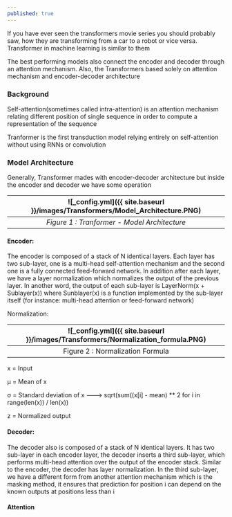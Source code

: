 ```yaml
---
published: true
---
```

If you have ever seen the transformers movie series you should probably saw, how they are transforming from a car to a robot or vice versa. Transformer in machine learning is similar to them

The best performing models also connect the encoder and decoder through an attention mechanism. 
Also,  the Transformers based solely on attention mechanism and encoder-decoder architecture

### Background

Self-attention(sometimes called intra-attention) is an attention mechanism relating different position of single sequence in order to compute a representation of the sequence

Tranformer is the first transduction model relying entirely on self-attention without using RNNs or 
convolution 

### Model Architecture
Generally, Transformer mades with encoder-decoder architecture but inside the encoder and decoder we have
some operation


|![_config.yml]({{ site.baseurl }}/images/Transformers/Model_Architecture.PNG)|
|:--:| 
| *Figure 1 : Tranformer - Model Architecture* |


#### Encoder:
The encoder is composed of a stack of N identical layers. Each layer has two sub-layer, 
one is a multi-head self-attention mechanism and the second one is a fully connected feed-forward network.
In addition after each layer, we have a layer normalization which normalizes the output of the previous layer. In another word, the output of each sub-layer is LayerNorm(x + Sublayer(x)) where Sunblayer(x) is a function implemented by the sub-layer itself (for instance: multi-head attention or feed-forward network)

Normalization:

|![_config.yml]({{ site.baseurl }}/images/Transformers/Normalization_formula.PNG)|
|:--:| 
| Figure 2 : Normalization Formula|

x = Input

μ = Mean of x

σ = Standard deviation of x ---> sqrt(sum((x[i] - mean) ** 2 for i in range(len(x)) / len(x))

z = Normalized output

#### Decoder: 
The decoder also is composed of a stack of N identical layers. It has two sub-layer in each encoder layer, the decoder inserts a third sub-layer, which performs multi-head attention over the output of the encoder stack. Similar to the encoder, the decoder has layer normalization. In the third sub-layer, we have a different form from another attention mechanism which is the masking method, it ensures that prediction for position i can depend on the known outputs at positions less than i

#### Attention




























